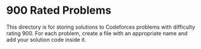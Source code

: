 # 900 Rated Problems

This directory is for storing solutions to Codeforces problems with difficulty rating 900. For each problem, create a file with an appropriate name and add your solution code inside it.
